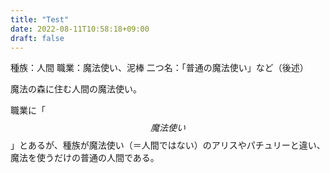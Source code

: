 ```yaml
---
title: "Test"
date: 2022-08-11T10:58:18+09:00
draft: false
---
```

種族：人間
職業：魔法使い、泥棒
二つ名：「普通の魔法使い」など（後述）

魔法の森に住む人間の魔法使い。

職業に「$$魔法使い$$」とあるが、種族が魔法使い（＝人間ではない）のアリスやパチュリーと違い、魔法を使うだけの普通の人間である。
